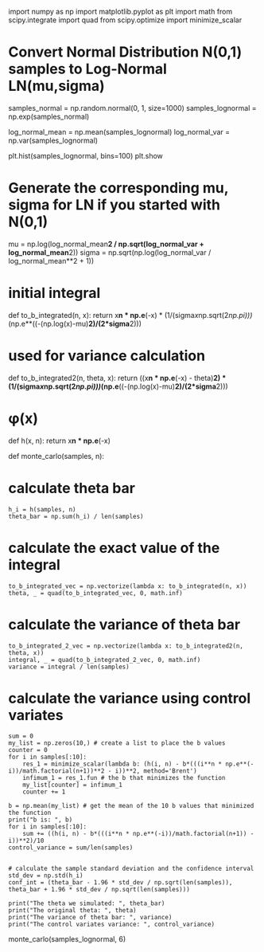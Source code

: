 import numpy as np
import matplotlib.pyplot as plt
import math
from scipy.integrate import quad
from scipy.optimize import minimize_scalar


# Convert Normal Distribution N(0,1) samples to Log-Normal LN(mu,sigma)
samples_normal = np.random.normal(0, 1, size=1000)
samples_lognormal = np.exp(samples_normal)

log_normal_mean = np.mean(samples_lognormal)
log_normal_var = np.var(samples_lognormal)

plt.hist(samples_lognormal, bins=100)
plt.show


# Generate the corresponding mu, sigma for LN if you started with N(0,1)
mu = np.log(log_normal_mean**2 / np.sqrt(log_normal_var + log_normal_mean**2))
sigma = np.sqrt(np.log(log_normal_var / log_normal_mean**2 + 1))


# initial integral
def to_b_integrated(n, x):
    return x**n * np.e**(-x) * (1/(sigma*x*np.sqrt(2*np.pi)))*(np.e**((-(np.log(x)-mu)**2)/(2*sigma**2)))


# used for variance calculation
def to_b_integrated2(n, theta, x):
    return ((x**n * np.e**(-x) - theta)**2) * (1/(sigma*x*np.sqrt(2*np.pi)))*(np.e**((-(np.log(x)-mu)**2)/(2*sigma**2)))


# φ(x)
def h(x, n):
    return x**n * np.e**(-x)


def monte_carlo(samples, n):

# calculate theta bar
    h_i = h(samples, n)
    theta_bar = np.sum(h_i) / len(samples)

# calculate the exact value of the integral
    to_b_integrated_vec = np.vectorize(lambda x: to_b_integrated(n, x))
    theta, _ = quad(to_b_integrated_vec, 0, math.inf)

# calculate the variance of theta bar
    to_b_integrated_2_vec = np.vectorize(lambda x: to_b_integrated2(n, theta, x))
    integral, _ = quad(to_b_integrated_2_vec, 0, math.inf)
    variance = integral / len(samples)


# calculate the variance using control variates
    sum = 0
    my_list = np.zeros(10,) # create a list to place the b values
    counter = 0
    for i in samples[:10]:
        res_1 = minimize_scalar(lambda b: (h(i, n) - b*(((i**n * np.e**(-i))/math.factorial(n+1))**2 - i))**2, method='Brent')
        infimum_1 = res_1.fun # the b that minimizes the function
        my_list[counter] = infimum_1
        counter += 1

    b = np.mean(my_list) # get the mean of the 10 b values that minimized the function
    print("b is: ", b)
    for i in samples[:10]:
        sum += ((h(i, n) - b*(((i**n * np.e**(-i))/math.factorial(n+1)) - i))**2)/10
    control_variance = sum/len(samples)


    # calculate the sample standard deviation and the confidence interval
    std_dev = np.std(h_i)
    conf_int = (theta_bar - 1.96 * std_dev / np.sqrt(len(samples)), theta_bar + 1.96 * std_dev / np.sqrt(len(samples)))

    print("The theta we simulated: ", theta_bar)
    print("The original theta: ", theta)
    print("The variance of theta bar: ", variance)
    print("The control variates variance: ", control_variance)


monte_carlo(samples_lognormal, 6)








